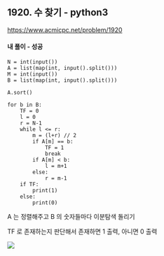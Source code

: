 ## 1920. 수 찾기 - python3
https://www.acmicpc.net/problem/1920

#### 내 풀이 - 성공
```
N = int(input())
A = list(map(int, input().split()))
M = int(input())
B = list(map(int, input().split()))

A.sort()

for b in B:
    TF = 0
    l = 0
    r = N-1
    while l <= r:
        m = (l+r) // 2
        if A[m] == b:
            TF = 1
            break
        if A[m] < b:
            l = m+1
        else:
            r = m-1
    if TF:
        print(1)
    else:
        print(0)
```
A 는 정렬해주고 B 의 숫자들마다 이분탐색 돌리기

TF 로 존재하는지 판단해서 존재하면 1 출력, 아니면 0 출력

![](https://images.velog.io/images/jsh5408/post/29d543e7-22bd-45e0-92cd-d078a07bb54c/image.png)